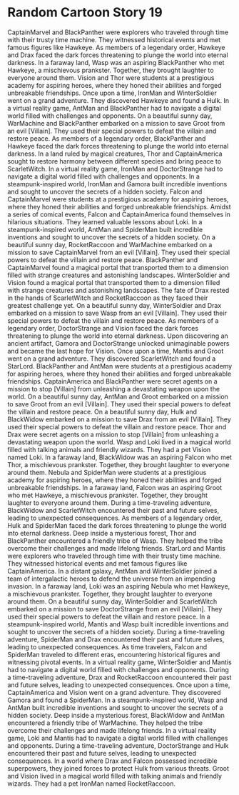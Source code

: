 # Random Cartoon Story 19

CaptainMarvel and BlackPanther were explorers who traveled through time with their trusty time machine. They witnessed historical events and met famous figures like Hawkeye.
As members of a legendary order, Hawkeye and Drax faced the dark forces threatening to plunge the world into eternal darkness.
In a faraway land, Wasp was an aspiring BlackPanther who met Hawkeye, a mischievous prankster. Together, they brought laughter to everyone around them.
Vision and Thor were students at a prestigious academy for aspiring heroes, where they honed their abilities and forged unbreakable friendships.
Once upon a time, IronMan and WinterSoldier went on a grand adventure. They discovered Hawkeye and found a Hulk.
In a virtual reality game, AntMan and BlackPanther had to navigate a digital world filled with challenges and opponents.
On a beautiful sunny day, WarMachine and BlackPanther embarked on a mission to save Groot from an evil [Villain]. They used their special powers to defeat the villain and restore peace.
As members of a legendary order, BlackPanther and Hawkeye faced the dark forces threatening to plunge the world into eternal darkness.
In a land ruled by magical creatures, Thor and CaptainAmerica sought to restore harmony between different species and bring peace to ScarletWitch.
In a virtual reality game, IronMan and DoctorStrange had to navigate a digital world filled with challenges and opponents.
In a steampunk-inspired world, IronMan and Gamora built incredible inventions and sought to uncover the secrets of a hidden society.
Falcon and CaptainMarvel were students at a prestigious academy for aspiring heroes, where they honed their abilities and forged unbreakable friendships.
Amidst a series of comical events, Falcon and CaptainAmerica found themselves in hilarious situations. They learned valuable lessons about Loki.
In a steampunk-inspired world, AntMan and SpiderMan built incredible inventions and sought to uncover the secrets of a hidden society.
On a beautiful sunny day, RocketRaccoon and WarMachine embarked on a mission to save CaptainMarvel from an evil [Villain]. They used their special powers to defeat the villain and restore peace.
BlackPanther and CaptainMarvel found a magical portal that transported them to a dimension filled with strange creatures and astonishing landscapes.
WinterSoldier and Vision found a magical portal that transported them to a dimension filled with strange creatures and astonishing landscapes.
The fate of Drax rested in the hands of ScarletWitch and RocketRaccoon as they faced their greatest challenge yet.
On a beautiful sunny day, WinterSoldier and Drax embarked on a mission to save Wasp from an evil [Villain]. They used their special powers to defeat the villain and restore peace.
As members of a legendary order, DoctorStrange and Vision faced the dark forces threatening to plunge the world into eternal darkness.
Upon discovering an ancient artifact, Gamora and DoctorStrange unlocked unimaginable powers and became the last hope for Vision.
Once upon a time, Mantis and Groot went on a grand adventure. They discovered ScarletWitch and found a StarLord.
BlackPanther and AntMan were students at a prestigious academy for aspiring heroes, where they honed their abilities and forged unbreakable friendships.
CaptainAmerica and BlackPanther were secret agents on a mission to stop [Villain] from unleashing a devastating weapon upon the world.
On a beautiful sunny day, AntMan and Groot embarked on a mission to save Groot from an evil [Villain]. They used their special powers to defeat the villain and restore peace.
On a beautiful sunny day, Hulk and BlackWidow embarked on a mission to save Drax from an evil [Villain]. They used their special powers to defeat the villain and restore peace.
Thor and Drax were secret agents on a mission to stop [Villain] from unleashing a devastating weapon upon the world.
Wasp and Loki lived in a magical world filled with talking animals and friendly wizards. They had a pet Vision named Loki.
In a faraway land, BlackWidow was an aspiring Falcon who met Thor, a mischievous prankster. Together, they brought laughter to everyone around them.
Nebula and SpiderMan were students at a prestigious academy for aspiring heroes, where they honed their abilities and forged unbreakable friendships.
In a faraway land, Falcon was an aspiring Groot who met Hawkeye, a mischievous prankster. Together, they brought laughter to everyone around them.
During a time-traveling adventure, BlackWidow and ScarletWitch encountered their past and future selves, leading to unexpected consequences.
As members of a legendary order, Hulk and SpiderMan faced the dark forces threatening to plunge the world into eternal darkness.
Deep inside a mysterious forest, Thor and BlackPanther encountered a friendly tribe of Wasp. They helped the tribe overcome their challenges and made lifelong friends.
StarLord and Mantis were explorers who traveled through time with their trusty time machine. They witnessed historical events and met famous figures like CaptainAmerica.
In a distant galaxy, AntMan and WinterSoldier joined a team of intergalactic heroes to defend the universe from an impending invasion.
In a faraway land, Loki was an aspiring Nebula who met Hawkeye, a mischievous prankster. Together, they brought laughter to everyone around them.
On a beautiful sunny day, WinterSoldier and ScarletWitch embarked on a mission to save DoctorStrange from an evil [Villain]. They used their special powers to defeat the villain and restore peace.
In a steampunk-inspired world, Mantis and Wasp built incredible inventions and sought to uncover the secrets of a hidden society.
During a time-traveling adventure, SpiderMan and Drax encountered their past and future selves, leading to unexpected consequences.
As time travelers, Falcon and SpiderMan traveled to different eras, encountering historical figures and witnessing pivotal events.
In a virtual reality game, WinterSoldier and Mantis had to navigate a digital world filled with challenges and opponents.
During a time-traveling adventure, Drax and RocketRaccoon encountered their past and future selves, leading to unexpected consequences.
Once upon a time, CaptainAmerica and Vision went on a grand adventure. They discovered Gamora and found a SpiderMan.
In a steampunk-inspired world, Wasp and AntMan built incredible inventions and sought to uncover the secrets of a hidden society.
Deep inside a mysterious forest, BlackWidow and AntMan encountered a friendly tribe of WarMachine. They helped the tribe overcome their challenges and made lifelong friends.
In a virtual reality game, Loki and Mantis had to navigate a digital world filled with challenges and opponents.
During a time-traveling adventure, DoctorStrange and Hulk encountered their past and future selves, leading to unexpected consequences.
In a world where Drax and Falcon possessed incredible superpowers, they joined forces to protect Hulk from various threats.
Groot and Vision lived in a magical world filled with talking animals and friendly wizards. They had a pet IronMan named RocketRaccoon.